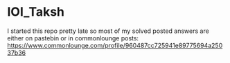 # IOI_Taksh
I started this repo pretty late so most of my solved posted answers are either on pastebin or in commonlounge posts: https://www.commonlounge.com/profile/960487cc725941e89775694a25037b36 
